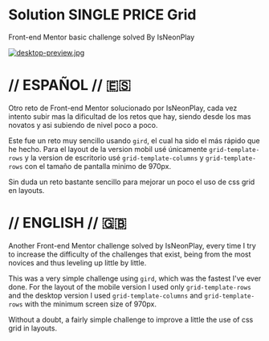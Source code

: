 # Solution SINGLE PRICE Grid
Front-end Mentor basic challenge solved By IsNeonPlay

[![desktop-preview.jpg](https://i.postimg.cc/tT0kZmjf/desktop-preview.jpg)](https://postimg.cc/FfZ3wp1g)

# // ESPAÑOL // 🇪🇸 

Otro reto de Front-end Mentor solucionado por IsNeonPlay, cada vez intento subir mas la dificultad de los retos que hay, siendo desde los mas novatos y asi subiendo de nivel poco a poco.

Este fue un reto muy sencillo usando `gird`, el cual ha sido el más rápido que he hecho. Para el layout de la version mobil usé únicamente `grid-template-rows` y la version de escritorio usé `grid-template-columns` y `grid-template-rows` con el tamaño de pantalla minimo de 970px.

Sin duda un reto bastante sencillo para mejorar un poco el uso de css grid en layouts.


# // ENGLISH // 🇬🇧 

Another Front-end Mentor challenge solved by IsNeonPlay, every time I try to increase the difficulty of the challenges that exist, being from the most novices and thus leveling up little by little.

This was a very simple challenge using `gird`, which was the fastest I've ever done. For the layout of the mobile version I used only `grid-template-rows` and the desktop version I used `grid-template-columns` and `grid-template-rows` with the minimum screen size of 970px.

Without a doubt, a fairly simple challenge to improve a little the use of css grid in layouts.
